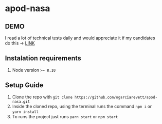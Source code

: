 # apod-nasa

## DEMO

I read a lot of technical tests daily and would appreciate it if my candidates do this -> [LINK](https://build-cdhyptxwex.now.sh/)

## Instalation requirements

1. Node version `>= 8.10`

## Setup Guide

1. Clone the repo with `git clone https://github.com/ogarciarevett/apod-nasa.git`
2. Inside the cloned repo, using the terminal runs the command `npm i` or `yarn install`
3. To runs the project just runs `yarn start` or `npm start`
